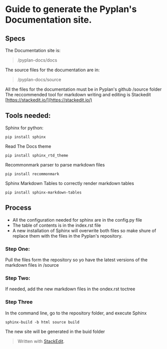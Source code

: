 # Guide to generate the Pyplan's Documentation site.

## Specs

The Documentation site is: 

> /pyplan-docs/docs

The source files for the documentation are in: 

> /pyplan-docs/source

All the files for the documentation must be in Pyplan's github /source folder
The reccommended tool for markdown writing and editing is Stackedit [https://stackedit.io/](https://stackedit.io/)

## Tools needed:
Sphinx for python:

    pip install sphinx
Read The Docs theme

    pip install sphinx_rtd_theme

Recommonmark parser to parse markdown files

    pip install recommonmark

Sphinx Markdown Tables to correctly render markdown tables

```
pip install sphinx-markdown-tables
```
## Process

 - All the configuration needed for sphinx are in the config.py file
 - The table of contents is in the index.rst file
 - A new installation of Sphinx will overwrite both files so make shure of replace them with the files in the Pyplan's repository.


### Step One:
Pull the files form the repository so yo have the latest versions of the markdown files in /source

### Step Two:
If needed, add the new markdown files in the ondex.rst toctree

### Step Three
In the command line, go to the repository folder, and execute Sphinx

    sphinx-build -b html source build

The new site will be generated in the buid folder

 





> Written with [StackEdit](https://stackedit.io/).
<!--stackedit_data:
eyJoaXN0b3J5IjpbMTE3MjgyODM4MSwtMTE0MjA4MDg4NiwtMT
A2MjI0Mjg5NF19
-->